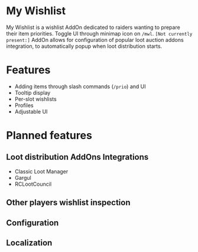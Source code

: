 # My Wishlist
My Wishlist is a wishlist AddOn dedicated to raiders wanting to prepare their item priorities. Toggle UI through minimap icon on `/mwl`. `[Not currently present:]` AddOn allows for configuration of popular loot auction addons integration, to automatically popup when loot distribution starts.

# Features
* Adding items through slash commands (`/prio`) and UI
* Tooltip display
* Per-slot wishlists
* Profiles
* Adjustable UI

# Planned features
## Loot distribution AddOns Integrations
* Classic Loot Manager
* Gargul
* RCLootCouncil

## Other players wishlist inspection
## Configuration
## Localization
